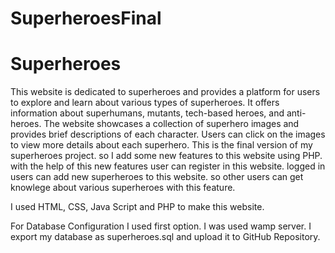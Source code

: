 # SuperheroesFinal
# Superheroes
This website is dedicated to superheroes and provides a platform for users to explore and learn about various types of superheroes.
It offers information about superhumans, mutants, tech-based heroes, and anti-heroes. The website showcases a collection of superhero images and provides brief 
descriptions of each character. Users can click on the images to view more details about each superhero. This is the final version of my superheroes project. so I add 
some new features to this website using PHP. with the help of this new features user can register in this website. logged in users can add new superheroes to this website.
so other users can get knowlege about various superheroes with this feature.

I used HTML, CSS, Java Script and PHP to make this website. 

For Database Configuration I used first option.
I was used wamp server. I export my database as superheroes.sql and upload it to GitHub Repository.
